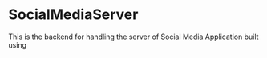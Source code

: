 # SocialMediaServer
This is the backend for handling the server of Social Media Application built using 
